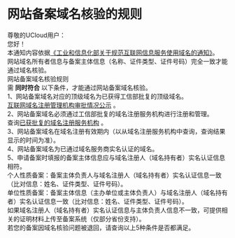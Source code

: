 

# 网站备案域名核验的规则

尊敬的UCloud用户：  
您好！  
本通知内容依据[《工业和信息化部关于规范互联网信息服务使用域名的通知》](http://www.miit.gov.cn/newweb/n1146285/n1146352/n3054355/n3057709/n3057714/c5930543/content.html)。  
网站域名所有者信息与备案主体信息（名称、证件类型、证件号码）完全一致才能通过域名核验。  
网站备案域名核验规则  
需 **同时符合** 以下条件，才能通过网站备案域名核验。  
1、网站备案域名对应的顶级域名为已获得工信部批复的顶级域名。  
[互联网域名注册管理机构审批情况公示](http://www.miit.gov.cn/n1146285/n1146352/n3054355/n3057709/n3057722/c4377447/content.html)
。  
2、网站备案域名必须通过工信部批复的域名注册服务机构进行注册和管理。  
查询[已获批复的域名注册服务机构](http://www.miit.gov.cn/n1146285/n1146352/n3054355/n3057709/n3057722/c4416816/content.html)
。  
3、网站备案域名在域名注册有效期内（以从域名注册服务机构中查询，查询结果显示的时间为准）。  
4、网站备案域名为已通过域名服务商实名认证的域名。  
5、申请备案时填报的备案主体信息应与域名注册人（域名持有者）实名认证信息相符。  
个人性质备案：备案主体负责人与域名注册人（域名持有者）实名认证信息一致（比对信息：姓名、证件类型、证件号码）。  
单位性质备案：备案主体信息（主办单位或主体负责人）与域名注册人（域名持有者）实名认证信息一致（比对信息：姓名、证件类型、证件号码）。  
如果域名注册人（域名持有者）实名认证信息与主体负责人信息不一致，可提供相关的证明材料上传至备案系统（仅部分省份支持）。  
若您的备案因域名核验问题被退回，请查询以上5种条件是否都满足。
